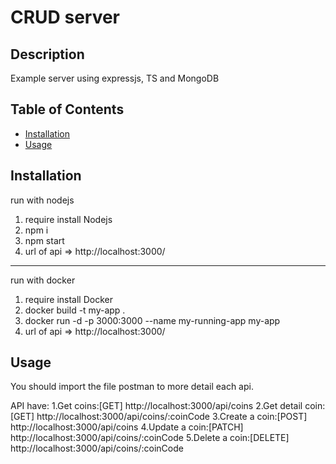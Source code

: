 # CRUD server

## Description

Example server using expressjs, TS and MongoDB

## Table of Contents

- [Installation](#installation)
- [Usage](#usage)

## Installation

run with nodejs

1. require install Nodejs
2. npm i
3. npm start
4. url of api => http://localhost:3000/

---

run with docker

1. require install Docker
2. docker build -t my-app .
3. docker run -d -p 3000:3000 --name my-running-app my-app
4. url of api => http://localhost:3000/

## Usage

You should import the file postman to more detail each api.

API have:
1.Get coins:[GET] http://localhost:3000/api/coins
2.Get detail coin:[GET] http://localhost:3000/api/coins/:coinCode
3.Create a coin:[POST] http://localhost:3000/api/coins
4.Update a coin:[PATCH] http://localhost:3000/api/coins/:coinCode
5.Delete a coin:[DELETE] http://localhost:3000/api/coins/:coinCode

